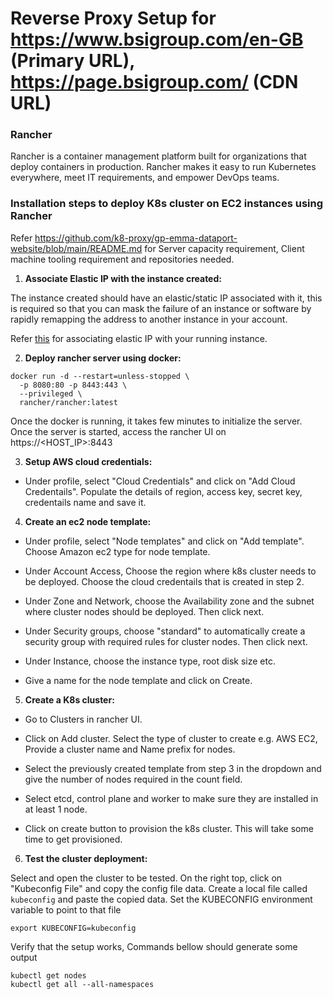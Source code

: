 # Reverse Proxy Setup for https://www.bsigroup.com/en-GB (Primary URL), https://page.bsigroup.com/ (CDN URL)

### Rancher

Rancher is a container management platform built for organizations that deploy containers in production. Rancher makes it easy to run Kubernetes everywhere, meet IT requirements, and empower DevOps teams.

### Installation steps to deploy K8s cluster on EC2 instances using Rancher
Refer https://github.com/k8-proxy/gp-emma-dataport-website/blob/main/README.md for Server capacity requirement, Client machine tooling requirement and repositories needed.

1. **Associate Elastic IP with the instance created:**

The instance created should have an elastic/static IP associated with it, this is required so that you can mask the failure of an instance or software by rapidly remapping the address to another instance in your account.

Refer [this](https://docs.aws.amazon.com/AWSEC2/latest/UserGuide/elastic-ip-addresses-eip.html#using-instance-addressing-eips-associating) for associating elastic IP with your running instance.

2. **Deploy rancher server using docker:**

```
docker run -d --restart=unless-stopped \
  -p 8080:80 -p 8443:443 \
  --privileged \
  rancher/rancher:latest
```

Once the docker is running, it takes few minutes to initialize the server. Once the server is started, access the rancher UI on https://<HOST_IP>:8443

3. **Setup AWS cloud credentials:**

  - Under profile, select "Cloud Credentials" and click on "Add Cloud Credentails". Populate the details of region, access key, secret key, credentails name and save it.

4. **Create an ec2 node template:**

  - Under profile, select "Node templates" and click on "Add template". Choose Amazon ec2 type for node template. 

  - Under Account Access, Choose the region where k8s cluster needs to be deployed. Choose the cloud credentails that is created in step 2.

  - Under Zone and Network, choose the Availability zone and the subnet where cluster nodes should be deployed. Then click next.

  - Under Security groups, choose "standard" to automatically create a security group with required rules for cluster nodes. Then click next.

  - Under Instance, choose the instance type, root disk size etc.

  - Give a name for the node template and click on Create.


5. **Create a K8s cluster:**

  - Go to Clusters in rancher UI.

  - Click on Add cluster. Select the type of cluster to create e.g. AWS EC2, Provide a cluster name and Name prefix for nodes.

  - Select the previously created template from step 3 in the dropdown and give the number of nodes required in the count field.

  - Select etcd, control plane and worker to make sure they are installed in at least 1 node.

  - Click on create button to provision the k8s cluster. This will take some time to get provisioned.


6. **Test the cluster deployment:**

Select and open the cluster to be tested. On the right top, click on "Kubeconfig File" and copy the config file data.
Create a local file called `kubeconfig` and paste the copied data.
Set the KUBECONFIG environment variable to point to that file

```
export KUBECONFIG=kubeconfig
``` 

Verify that the setup works, Commands bellow should generate some output

```
kubectl get nodes
kubectl get all --all-namespaces
``` 
